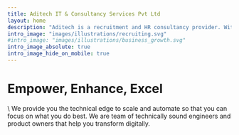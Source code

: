 ```yaml
---
title: Aditech IT & Consultancy Services Pvt Ltd
layout: home
description: "Aditech is a recruitment and HR consultancy provider. With more than 16 years of experience, we hire across all domains: SAP, Manufacturing, full-stack/front-end/back-end/blockchain developers."
intro_image: "images/illustrations/recruiting.svg"
#intro_image: "images/illustrations/business_growth.svg"
intro_image_absolute: true
intro_image_hide_on_mobile: true
---
```


# Empower, Enhance, Excel

\\
We provide you the technical edge to scale and automate so that you can focus on what you do best.
We are team of technically sound engineers and product owners that help you transform digitally.
